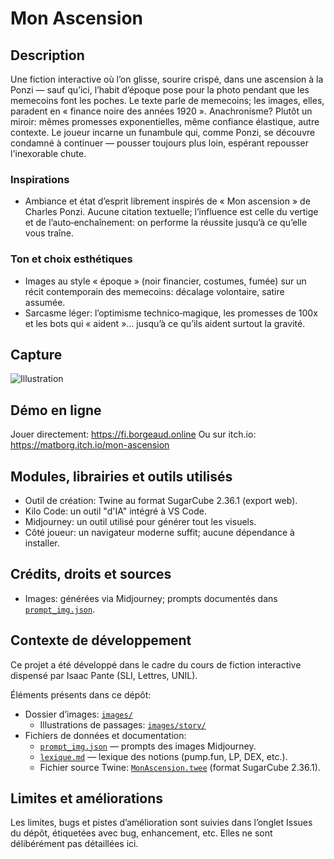# Mon Ascension

## Description
Une fiction interactive où l’on glisse, sourire crispé, dans une ascension à la Ponzi — sauf qu’ici, l’habit d’époque pose pour la photo pendant que les memecoins font les poches. Le texte parle de memecoins; les images, elles, paradent en « finance noire des années 1920 ». Anachronisme? Plutôt un miroir: mêmes promesses exponentielles, même confiance élastique, autre contexte. Le joueur incarne un funambule qui, comme Ponzi, se découvre condamné à continuer — pousser toujours plus loin, espérant repousser l'inexorable chute.

### Inspirations
- Ambiance et état d’esprit librement inspirés de « Mon ascension » de Charles Ponzi. Aucune citation textuelle; l’influence est celle du vertige et de l’auto‑enchaînement: on performe la réussite jusqu’à ce qu’elle vous traîne.

### Ton et choix esthétiques
- Images au style « époque » (noir financier, costumes, fumée) sur un récit contemporain des memecoins: décalage volontaire, satire assumée.
- Sarcasme léger: l’optimisme technico‑magique, les promesses de 100x et les bots qui « aident »… jusqu’à ce qu’ils aident surtout la gravité.

## Capture
![Illustration](images/illustration.png)  

## Démo en ligne
Jouer directement: https://fi.borgeaud.online
Ou sur itch.io: https://matborg.itch.io/mon-ascension
## Modules, librairies et outils utilisés
- Outil de création: Twine au format SugarCube 2.36.1 (export web).
- Kilo Code: un outil "d'IA" intégré à VS Code.
- Midjourney: un outil utilisé pour générer tout les visuels.
- Côté joueur: un navigateur moderne suffit; aucune dépendance à installer.

## Crédits, droits et sources
- Images: générées via Midjourney; prompts documentés dans [`prompt_img.json`](prompt_img.json).

## Contexte de développement
Ce projet a été développé dans le cadre du cours de fiction interactive dispensé par Isaac Pante (SLI, Lettres, UNIL).


Éléments présents dans ce dépôt:
- Dossier d’images: [`images/`](images/)
  - Illustrations de passages: [`images/story/`](images/story/)
- Fichiers de données et documentation:
  - [`prompt_img.json`](prompt_img.json) — prompts des images Midjourney.
  - [`lexique.md`](lexique.md) — lexique des notions (pump.fun, LP, DEX, etc.).
  - Fichier source Twine: [`MonAscension.twee`](MonAscension.twee) (format SugarCube 2.36.1).

## Limites et améliorations
Les limites, bugs et pistes d’amélioration sont suivies dans l’onglet Issues du dépôt, étiquetées avec bug, enhancement, etc. Elles ne sont délibérément pas détaillées ici.
